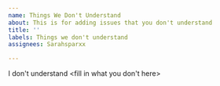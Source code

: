 ```yaml
---
name: Things We Don't Understand
about: This is for adding issues that you don't understand
title: ''
labels: Things we don't understand
assignees: Sarahsparxx

---
```


I don't understand <fill in what you don't here>

